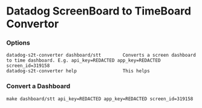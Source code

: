# Datadog ScreenBoard to TimeBoard Convertor


### Options

```
datadog-s2t-converter dashboard/stt        Converts a screen dashboard to time dashboard. E.g. api_key=REDACTED app_key=REDACTED screen_id=319158
datadog-s2t-converter help                 This helps
```

### Convert a Dashboard

```
make dashboard/stt api_key=REDACTED app_key=REDACTED screen_id=319158
```
